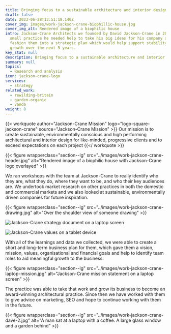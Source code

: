 ```yaml
---
title: Bringing focus to a sustainable architecture and interior design practice
draft: false
date: 2023-06-28T13:51:18.140Z
cover_img: images/work-jackson-crane-biophillic-house.jpg
cover_img_alt: Rendered image of a biophilic house
intro: Jackson-Crane Architects we founded by David Jackson-Crane in 2017, as a
  small practice he needed help to take his big ideas for his company and
  fashion them into a strategic plan which would help support stability and then
  growth over the next 5 years.
key_stat: null
description: Bringing focus to a sustainable architecture and interior design practice.
summary: null
topics:
  - Research and analysis
icon: jackson-crane-logo
services:
  - strategy
related_work:
  - rewilding-britain
  - garden-organic
  - vanda
weight: 8
---
```


{{< workquote author="Jackson-Crane Mission" logo="logo-square-jackson-crane" source="Jackson-Crane Mission" >}}
Our mission is to create sustainable, environmentally conscious and high performing architectural and interior design for like-minded, progressive clients and to exceed expectations on each project
{{</ workquote >}}

{{< figure wrapperclass="section--lg" src="../images/work-jackson-crane-header.jpg" alt="Rendered image of a biophilic house with Jackson-Crane logo overlayed" >}}

We ran workshops with the team at Jackson-Crane to really identify who they are, what they do, where they want to be, and who their key audiences are. We undertook market research on other practices in both the domestic and commercial markets and we also looked at sustainable, environmentally driven companies for future inspiration.

{{< figure wrapperclass="section--lg" src="../images/work-jackson-crane-drawing.jpg" alt="Over the shoulder view of someone drawing" >}}

![Jackson-Crane strategy document on a laptop screen](../images/work-jackson-crane-strategy-laptop.jpg)

![Jackson-Crane values on a tablet device](../images/work-jackson-crane-values.jpg)

With all of the learnings and data we collected, we were able to create a short and long-term business plan for them, which gave them a vision, mission, values, organisational and financial goals and help to identify team roles to aid meaningful growth to the business.

{{< figure wrapperclass="section--lg" src="../images/work-jackson-crane-laptop-mission.jpg" alt="Jackson-Crane mission statement on a laptop screen" >}}


The practice was able to take that work and grow its business to become an award-winning architectural practice. Since then we have worked with them to give advice on marketing, SEO and hope to continue working with them in the future.

{{< figure wrapperclass="section--lg" src="../images/work-jackson-crane-dave-2.jpg" alt="A man sat at a laptop with a coffee. A large glass window and a garden behind" >}}